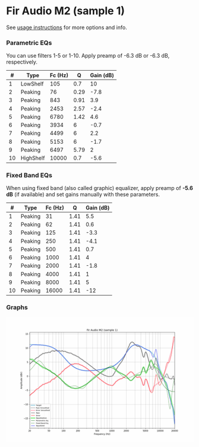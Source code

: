 # Fir Audio M2 (sample 1)
See [usage instructions](https://github.com/jaakkopasanen/AutoEq#usage) for more options and info.

### Parametric EQs
You can use filters 1-5 or 1-10. Apply preamp of -6.3 dB or -6.3 dB, respectively.

|   # | Type      |   Fc (Hz) |    Q |   Gain (dB) |
|-----|-----------|-----------|------|-------------|
|   1 | LowShelf  |       105 | 0.7  |        10   |
|   2 | Peaking   |        76 | 0.29 |        -7.8 |
|   3 | Peaking   |       843 | 0.91 |         3.9 |
|   4 | Peaking   |      2453 | 2.57 |        -2.4 |
|   5 | Peaking   |      6780 | 1.42 |         4.6 |
|   6 | Peaking   |      3934 | 6    |        -0.7 |
|   7 | Peaking   |      4499 | 6    |         2.2 |
|   8 | Peaking   |      5153 | 6    |        -1.7 |
|   9 | Peaking   |      6497 | 5.79 |         2   |
|  10 | HighShelf |     10000 | 0.7  |        -5.6 |

### Fixed Band EQs
When using fixed band (also called graphic) equalizer, apply preamp of **-5.6 dB** (if available) and set gains manually with these parameters.

|   # | Type    |   Fc (Hz) |    Q |   Gain (dB) |
|-----|---------|-----------|------|-------------|
|   1 | Peaking |        31 | 1.41 |         5.5 |
|   2 | Peaking |        62 | 1.41 |         0.6 |
|   3 | Peaking |       125 | 1.41 |        -3.3 |
|   4 | Peaking |       250 | 1.41 |        -4.1 |
|   5 | Peaking |       500 | 1.41 |         0.7 |
|   6 | Peaking |      1000 | 1.41 |         4   |
|   7 | Peaking |      2000 | 1.41 |        -1.8 |
|   8 | Peaking |      4000 | 1.41 |         1   |
|   9 | Peaking |      8000 | 1.41 |         5   |
|  10 | Peaking |     16000 | 1.41 |       -12   |

### Graphs
![](./Fir%20Audio%20M2%20(sample%201).png)

